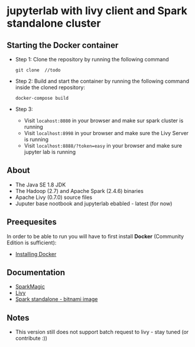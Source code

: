 # jupyterlab with livy client and Spark standalone cluster  


## Starting the Docker container

* Step 1: Clone the repository by running the following command
    ```
    git clone  //todo
    ```

* Step 2: Build and start the container by running the following command inside the cloned repository:
    ```
    docker-compose build
    ```

* Step 3:
    * Visit `locahost:8080` in your browser and make sur spark cluster is running  
    * Visit `localhost:8998` in your browser and make sure the Livy Server is running
    * Visit `localhost:8888/?token=easy` in your browser and make sure jupyter lab is running
## About

* The Java SE 1.8 JDK
* The Hadoop (2.7) and Apache Spark (2.4.6) binaries
* Apache Livy (0.7.0) source files
* Juputer base nootbook and jupyterlab ebabled - latest (for now)

## Preequesites

In order to be able to run you will have to first install **Docker** (Community Edition is sufficient):

* [Installing Docker](https://docs.docker.com/get-docker/)

## Documentation
* [SparkMagic](https://github.com/jupyter-incubator/sparkmagic)
* [Livy](https://livy.incubator.apache.org/)
* [Spark standalone - bitnami image](https://github.com/bitnami/bitnami-docker-spark#how-to-use-this-image)

## Notes

* This version still does not support batch request to livy - stay tuned (or contribute :))
